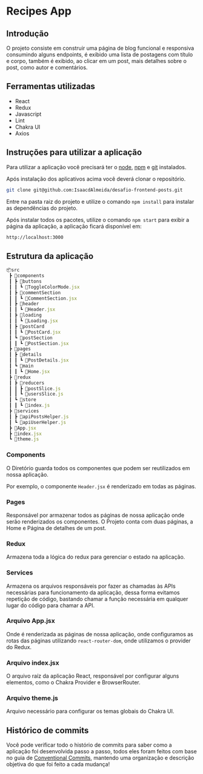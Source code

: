 # Recipes App

## Introdução

O projeto consiste em construir uma página de blog funcional e responsiva consumindo alguns endpoints, é exibido uma lista de postagens com título e corpo, também é exibido, ao clicar em um post, mais detalhes sobre o post, como autor e comentários.

## Ferramentas utilizadas

- React
- Redux
- Javascript
- Lint
- Chakra UI
- Axios

## Instruções para utilizar a aplicação

Para utilizar a aplicação você precisará ter o [node](https://nodejs.org/en/download/), [npm](https://docs.npmjs.com/downloading-and-installing-node-js-and-npm) e [git](https://git-scm.com/downloads) instalados.

Após instalação dos aplicativos acima você deverá clonar o repositório.

```bash
git clone git@github.com:IsaacdAlmeida/desafio-frontend-posts.git
```

Entre na pasta raiz do projeto e utilize o comando `npm install` para instalar as dependências do projeto.

Após instalar todos os pacotes, utilize o comando `npm start` para exibir a página da aplicação, a aplicação ficará disponível em:

```bash
http://localhost:3000
```

## Estrutura da aplicação

```js
📦src
 ┣ 📂components
 ┃ ┣ 📂buttons
 ┃ ┃ ┗ 📜ToggleColorMode.jsx
 ┃ ┣ 📂commentSection
 ┃ ┃ ┗ 📜CommentSection.jsx
 ┃ ┣ 📂header
 ┃ ┃ ┗ 📜Header.jsx
 ┃ ┣ 📂loading
 ┃ ┃ ┗ 📜Loading.jsx
 ┃ ┣ 📂postCard
 ┃ ┃ ┗ 📜PostCard.jsx
 ┃ ┗ 📂postSection
 ┃ ┃ ┗ 📜PostSection.jsx
 ┣ 📂pages
 ┃ ┣ 📂details
 ┃ ┃ ┗ 📜PostDetails.jsx
 ┃ ┗ 📂main
 ┃ ┃ ┗ 📜Home.jsx
 ┣ 📂redux
 ┃ ┣ 📂reducers
 ┃ ┃ ┣ 📜postSlice.js
 ┃ ┃ ┗ 📜usersSlice.js
 ┃ ┗ 📂store
 ┃ ┃ ┗ 📜index.js
 ┣ 📂services
 ┃ ┣ 📜apiPostsHelper.js
 ┃ ┗ 📜apiUserHelper.js
 ┣ 📜App.jsx
 ┣ 📜index.jsx
 ┗ 📜theme.js
```

### Components

O Diretório guarda todos os componentes que podem ser reutilizados em nossa aplicação.

Por exemplo, o componente `Header.jsx` é renderizado em todas as páginas.

### Pages

Responsável por armazenar todos as páginas de nossa aplicação onde serão renderizados os componentes. O Projeto conta com duas páginas, a Home e Página de detalhes de um post.

### Redux

Armazena toda a lógica do redux para gerenciar o estado na aplicação.

### Services

Armazena os arquivos responsáveis por fazer as chamadas às APIs necessárias para funcionamento da aplicação, dessa forma evitamos repetição de código, bastando chamar a função necessária em qualquer lugar do código para chamar a API.

### Arquivo App.jsx

Onde é renderizada as páginas de nossa aplicação, onde configuramos as rotas das páginas utilizando `react-router-dom`, onde utilizamos o provider do Redux.

### Arquivo index.jsx

O arquivo raíz da aplicação React, responsável por configurar alguns elementos, como o Chakra Provider e BrowserRouter.

### Arquivo theme.js

Arquivo necessário para configurar os temas globais do Chakra UI.

## Histórico de commits

Você pode verificar todo o histório de commits para saber como a aplicação foi desenvolvida passo a passo, todos eles foram feitos com base no guia de [Conventional Commits](https://www.conventionalcommits.org/en/v1.0.0/), mantendo uma organização e descrição objetiva do que foi feito a cada mudança!
